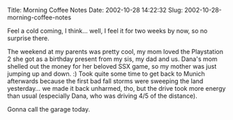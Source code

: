 Title: Morning Coffee Notes
Date: 2002-10-28 14:22:32
Slug: 2002-10-28-morning-coffee-notes


Feel a cold coming, I think… well, I feel it for two weeks by now, so no
surprise there.

The weekend at my parents was pretty cool, my mom loved the Playstation 2 she
got as a birthday present from my sis, my dad and us. Dana's mom shelled out
the money for her beloved SSX game, so my mother was just jumping up and down.
:) Took quite some time to get back to Munich afterwards because the first bad
fall storms were sweeping the land yesterday… we made it back unharmed, tho,
but the drive took more energy than usual (especially Dana, who was driving
4/5 of the distance).

Gonna call the garage today.
